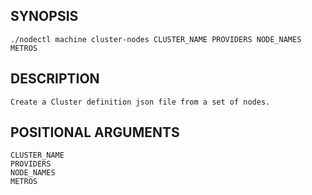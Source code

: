 ## SYNOPSIS
    ./nodectl machine cluster-nodes CLUSTER_NAME PROVIDERS NODE_NAMES METROS
 
## DESCRIPTION
    Create a Cluster definition json file from a set of nodes.
 
## POSITIONAL ARGUMENTS
    CLUSTER_NAME
    PROVIDERS
    NODE_NAMES
    METROS
